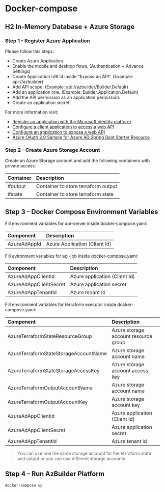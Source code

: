 # Docker-compose

## H2 In-Memory Database + Azure Storage

### Step 1 - Register Azure Application

Please follow this steps:

* Create Azure Application.
* Enable the mobile and desktop flows. \(Authentication + Advance Settings\)
* Create Application URI Id inside "Expose an API". \(Example: api://azbuilder\)
* Add API scope. \(Example: api://azbuilder/Builder.Default\)
* Add an application role. \(Example: Builder.Application.Default\)
* Add the API permission as an application permission.
* Create an application secret.

For more information visit:

* [Register an application with the Microsoft identity platform](https://docs.microsoft.com/en-us/azure/active-directory/develop/quickstart-register-app)
* [Configure a client application to access a web API](https://docs.microsoft.com/en-us/azure/active-directory/develop/quickstart-configure-app-access-web-apis)
* [Configure an application to expose a web API](https://docs.microsoft.com/en-us/azure/active-directory/develop/quickstart-configure-app-expose-web-apis)
* [Azure OAuth 2.0 Sample for Azure AD Spring Boot Starter Resource](https://github.com/Azure/azure-sdk-for-java/tree/main/sdk/spring/azure-spring-boot-samples/azure-spring-boot-sample-active-directory-resource-server#configure-web-api)

### Step 2 - Create Azure Storage Account

Create an Azure Storage account and add the following containers with private access:

| Container | Description |
| :--- | :--- |
| tfoutput | Container to store terraform output |
| tfstate | Container to store terraform state |

## Step 3 - Docker Compose Environment Variables

Fill environment variables for api-server inside docker-compose.yaml:

| Component | Description |
| :--- | :--- |
| AzureAdAppId | Azure Application \(Client Id\) |

Fill evironment variables for api-job inside docker-compose.yaml:

| Component | Description |
| :--- | :--- |
| AzureAdAppClientId | Azure application \(Client Id\) |
| AzureAdAppClientSecret | Azure application secret |
| AzureAdAppTenantId | Azure tenant Id |

Fill environment variables for terraform executor inside docker-compose.yaml:

| Component | Description |
| :--- | :--- |
| AzureTerraformStateResourceGroup | Azure storage account resource group |
| AzureTerraformStateStorageAccountName | Azure storage account name |
| AzureTerraformStateStorageAccessKey | Azure storage account access key |
| AzureTerraformOutputAccountName | Azure storage account name |
| AzureTerraformOutputAccountKey | Azure storage account key |
| AzureAdAppClientId | Azure application \(Client Id\) |
| AzureAdAppClientSecret | Azure application secret |
| AzureAdAppTenantId | Azure tenant Id |

> You can use one the same storage account for the terraform state and output or you can use different storage accounts

## Step 4 - Run AzBuilder Platform

```bash
docker-compose up
```

